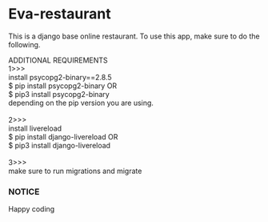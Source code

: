 # Eva-restaurant
This is a django base online restaurant.
To use this app, make sure to do the following.

ADDITIONAL REQUIREMENTS <br>
1>>><br>
install psycopg2-binary==2.8.5 <br>
$ pip install psycopg2-binary OR <br>
$ pip3 install psycopg2-binary <br>
depending on the pip version you are using.
<br><br>
2>>><br>
install livereload <br>
$ pip install django-livereload OR <br>
$ pip3 install django-livereload 
<br><br>
3>>><br>
make sure to run migrations and migrate <br>

### NOTICE
Happy coding